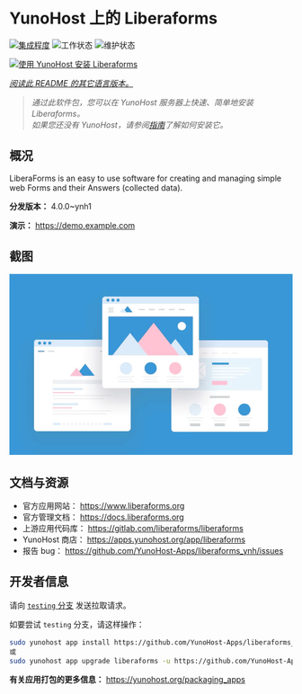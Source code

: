 <!--
注意：此 README 由 <https://github.com/YunoHost/apps/tree/master/tools/readme_generator> 自动生成
请勿手动编辑。
-->

# YunoHost 上的 Liberaforms

[![集成程度](https://apps.yunohost.org/badge/integration/liberaforms)](https://ci-apps.yunohost.org/ci/apps/liberaforms/)
![工作状态](https://apps.yunohost.org/badge/state/liberaforms)
![维护状态](https://apps.yunohost.org/badge/maintained/liberaforms)

[![使用 YunoHost 安装 Liberaforms](https://install-app.yunohost.org/install-with-yunohost.svg)](https://install-app.yunohost.org/?app=liberaforms)

*[阅读此 README 的其它语言版本。](./ALL_README.md)*

> *通过此软件包，您可以在 YunoHost 服务器上快速、简单地安装 Liberaforms。*  
> *如果您还没有 YunoHost，请参阅[指南](https://yunohost.org/install)了解如何安装它。*

## 概况

LiberaForms is an easy to use software for creating and managing simple web Forms and
their Answers (collected data).

**分发版本：** 4.0.0~ynh1

**演示：** <https://demo.example.com>

## 截图

![Liberaforms 的截图](./doc/screenshots/example.jpg)

## 文档与资源

- 官方应用网站： <https://www.liberaforms.org>
- 官方管理文档： <https://docs.liberaforms.org>
- 上游应用代码库： <https://gitlab.com/liberaforms/liberaforms>
- YunoHost 商店： <https://apps.yunohost.org/app/liberaforms>
- 报告 bug： <https://github.com/YunoHost-Apps/liberaforms_ynh/issues>

## 开发者信息

请向 [`testing` 分支](https://github.com/YunoHost-Apps/liberaforms_ynh/tree/testing) 发送拉取请求。

如要尝试 `testing` 分支，请这样操作：

```bash
sudo yunohost app install https://github.com/YunoHost-Apps/liberaforms_ynh/tree/testing --debug
或
sudo yunohost app upgrade liberaforms -u https://github.com/YunoHost-Apps/liberaforms_ynh/tree/testing --debug
```

**有关应用打包的更多信息：** <https://yunohost.org/packaging_apps>
